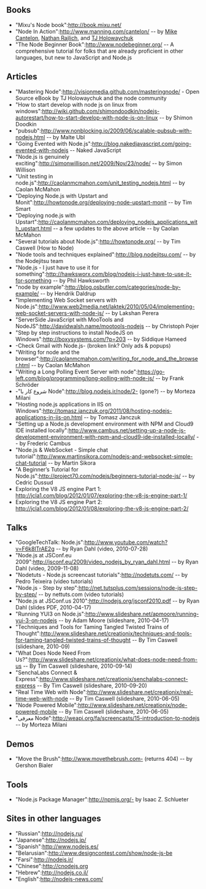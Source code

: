## Books

* "Mixu's Node book":http://book.mixu.net/
* "Node In Action":http://www.manning.com/cantelon/ -- by [Mike Cantelon](https://github.com/mcantelon), [Nathan Rajlich](https://github.com/tootallnate), and [TJ Holowaychuk](https://github.com/visionmedia)
* "The Node Beginner Book":http://www.nodebeginner.org/ -- A comprehensive tutorial for folks that are already proficient in other languages, but new to JavaScript and Node.js

## Articles

* "Mastering Node":http://visionmedia.github.com/masteringnode/ - Open Source eBook by TJ Holowaychuk and the node community
* "How to start develop with node js on linux from windows":http://wiki.github.com/shimondoodkin/nodejs-autorestart/how-to-start-develop-with-node-js-on-linux -- by Shimon Doodkin
* "pubsub":http://www.nonblocking.io/2009/06/scalable-pubsub-with-nodejs.html -- by Malte Ubl
* "Going Evented with Node.js":http://blog.nakedjavascript.com/going-evented-with-nodejs -- Naked JavaScript 
* "Node.js is genuinely exciting":http://simonwillison.net/2009/Nov/23/node/ -- by Simon Willison
* "Unit testing in node.js":http://caolanmcmahon.com/unit_testing_nodejs.html -- by Caolan McMahon
* "Deploying Node.js with Upstart and Monit":http://howtonode.org/deploying-node-upstart-monit -- by Tim Smart
* "Deploying node.js with Upstart":http://caolanmcmahon.com/deploying_nodejs_applications_with_upstart.html -- a few updates to the above article -- by Caolan McMahon
* "Several tutorials about Node.js":http://howtonode.org/ -- by Tim Caswell (How to Node)
* "Node tools and techniques explained":http://blog.nodejitsu.com/ -- by the Nodejitsu team 
* "Node.js - I just have to use it for something":http://hawksworx.com/blog/nodejs-i-just-have-to-use-it-for-something -- by Phil Hawksworth
* "node by example":http://blog.osbutler.com/categories/node-by-example/ -- by Hendrik Daldrup
* "Implementing Web Socket servers with Node.js":http://www.web2media.net/laktek/2010/05/04/implementing-web-socket-servers-with-node-js/ -- by Lakshan Perera
* "ServerSide JavaScript with MooTools and NodeJS":http://davidwalsh.name/mootools-nodejs -- by Christoph Pojer
* "Step by step instructions to install NodeJS on Windows":http://boxysystems.com/?p=203 -- by Siddique Hameed
* -Check Gmail with Node.js- (broken link? Only ads & popups)
* "Writing for node and the browser":http://caolanmcmahon.com/writing_for_node_and_the_browser.html -- by Caolan McMahon
* "Writing a Long Polling Event Server with node":https://go-left.com/blog/programming/long-polling-with-node-js/ -- by Frank Schröder
* -"شروع کار با Node":http://blog.nodejs.ir/node/2- (gone?) -- by Morteza Milani
* "Hosting node.js applications in IIS on Windows":http://tomasz.janczuk.org/2011/08/hosting-nodejs-applications-in-iis-on.html -- by Tomasz Janczuk
* "Setting up a Node.js development environment with NPM and Cloud9 IDE installed locally":http://www.cambus.net/setting-up-a-node-js-development-environment-with-npm-and-cloud9-ide-installed-locally/ -- by Frederic Cambus
* "Node.js & WebSocket - Simple chat tutorial":http://www.martinsikora.com/nodejs-and-websocket-simple-chat-tutorial -- by Martin Sikora
* "A Beginner’s Tutorial for Node.js":http://project70.com/nodejs/beginners-tutorial-node-js/ -- by Cedric Dussud
* Exploring the V8 JS engine Part 1: http://jcla1.com/blog/2012/01/07/exploring-the-v8-js-engine-part-1/
* Exploring the V8 JS engine Part 2: http://jcla1.com/blog/2012/01/08/exploring-the-v8-js-engine-part-2/

## Talks
* "GoogleTechTalk: Node.js":http://www.youtube.com/watch?v=F6k8lTrAE2g -- by Ryan Dahl (video, 2010-07-28)
* "Node.js at JSConf.eu 2009":http://jsconf.eu/2009/video_nodejs_by_ryan_dahl.html -- by Ryan Dahl (video, 2009-11-08)
* "Nodetuts - Node.js screencast tutorials":http://nodetuts.com/ -- by Pedro Teixeira (video tutorials)
* "Node.js - Step by step":http://net.tutsplus.com/sessions/node-js-step-by-step/ -- by nettuts.com (video tutorials)
* "Node.js at JSConf.us 2010":http://nodejs.org/jsconf2010.pdf -- by Ryan Dahl (slides PDF, 2010-04-17) 
* "Running YUI3 on Node.js":http://www.slideshare.net/apmoore/running-yui-3-on-nodejs -- by Adam Moore (slideshare, 2010-04-17)
* "Techniques and Tools for Taming Tangled Twisted Trains of Thought":http://www.slideshare.net/creationix/techniques-and-tools-for-taming-tangled-twisted-trains-of-thought -- By Tim Caswell (slideshare, 2010-09)
* "What Does Node Need From Us?":http://www.slideshare.net/creationix/what-does-node-need-from-us -- By Tim Caswell (slideshare, 2010-09-14)
* "SenchaLabs Connect & Express":http://www.slideshare.net/creationix/senchalabs-connect-express -- By Tim Caswell (slideshare, 2010-09-20)
* "Real Time Web with Node":http://www.slideshare.net/creationix/real-time-web-with-node -- By Tim Caswell (slideshare, 2010-06-05)
* "Node Powered Mobile":http://www.slideshare.net/creationix/node-powered-mobile -- By Tim Caswell (slideshare, 2010-06-05)
* "معرفی Node":http://weapi.org/fa/screencasts/15-introduction-to-nodejs -- by Morteza Milani

## Demos

* "Move the Brush":http://www.movethebrush.com- (returns 404) -- by Gershon Bialer

## Tools

* "Node.js Package Manager":http://npmjs.org/- by Isaac Z. Schlueter

## Sites in other languages

* "Russian":http://nodejs.ru/
* "Japanese":http://nodejs.jp/
* "Spanish":http://www.nodejs.es/
* "Belarusian":http://www.designcontest.com/show/node-js-be
* "Farsi":http://nodejs.ir/
* "Chinese":http://cnodejs.org
* "Hebrew":http://nodejs.co.il/
* "English":http://nodejs-news.com/